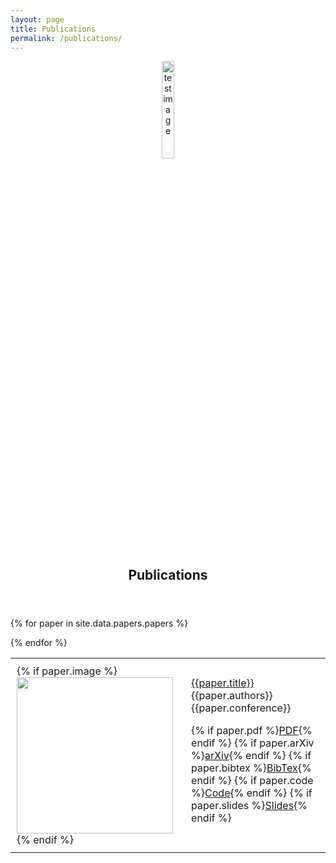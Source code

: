 ```yaml
---
layout: page
title: Publications
permalink: /publications/
---
```


<center><a href="https://yale-lily.github.io/"><img src="/lily-logo.png" alt="test image" width="20%" height="20%"></a></center>
  <header class="post-header">
    <h2 class="post-title">Publications</h2>
  </header> 

<table>
{% for paper in site.data.papers.papers %}


  <tr><td style="padding:10px">
{% if paper.image %}<img width="250px" src="{{paper.image}}"> {% endif %}
</td><td style="padding:10px">
<a class="paper" href="{{paper.pdf}}">
{{paper.title}}
</a><br>
{{paper.authors}}<br>
{{paper.conference}} <br>

{% if paper.pdf %}<a class="btn btn-labeled btn-primary" href="{{paper.pdf}}">PDF</a>{% endif %}
{% if paper.arXiv %}<a class="btn btn-labeled btn-primary" href="{{paper.pdf}}">arXiv</a>{% endif %}
{% if paper.bibtex %}<a class="btn btn-labeled btn-primary" href="{{paper.bibtex}}">BibTex</a>{% endif %}
{% if paper.code %}<a class="btn btn-labeled btn-primary" href="{{paper.code}}">Code</a>{% endif %}
{% if paper.slides %}<a class="btn btn-labeled btn-primary" href="{{paper.slides}}">Slides</a>{% endif %}
<br>

</td></tr>

{% endfor %}
</table>


